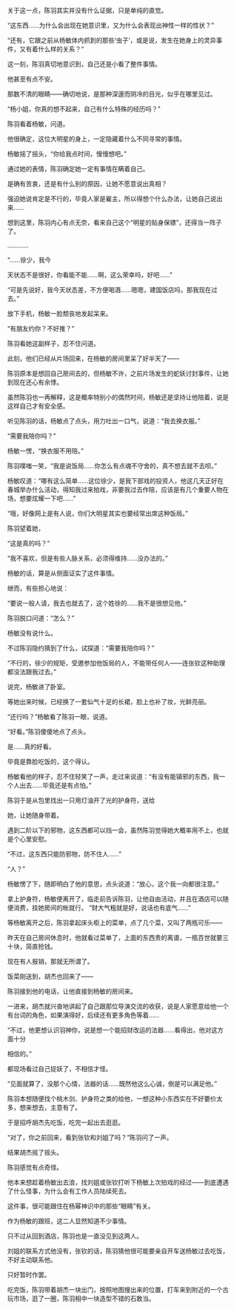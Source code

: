 关于这一点，陈羽其实并没有什么证据，只是单纯的直觉。

“这东西……为什么会出现在她意识里，又为什么会表现出神性一样的性状？”

“还有，它跟之前从杨敏体内抓到的那些‘虫子’，或是说，发生在她身上的灵异事件，又有着什么样的关系？”

这一刻，陈羽真切地意识到，自己还是小看了整件事情。

他甚至有点不安。

那数不清的眼睛——确切地说，是那种深邃而阴冷的目光，似乎在哪里见过。

“杨小姐，你真的想不起来，自己有什么特殊的经历吗？”

陈羽看着杨敏，问道。

他很确定，这位大明星的身上，一定隐藏着什么不同寻常的事情。

杨敏摇了摇头，“你给我点时间，慢慢想吧。”

通过她的表情，陈羽确定她一定有事情在瞒着自己。

是确有苦衷，还是有什么别的原因，让她不愿意说出真相？

强迫她说肯定是不行的，毕竟人家是雇主，所以得想个什么办法，让她自己说出来……

想到这里，陈羽内心有点无奈，看来自己这个“明星的贴身保镖”，还得当一阵子了。

…………

“……徐少，我今

天状态不是很好，你看能不能……啊，这么荣幸吗，好吧……”

“可是先说好，我今天状态差，不方便喝酒……嗯嗯，建国饭店吗，那我现在过去。”

放下手机，杨敏一脸颓丧地发起呆来。

“有朋友约你？不好推？”

陈羽看她这副样子，忍不住问道。

此刻，他们已经从片场回来，在杨敏的房间里呆了好半天了——

陈羽原本是想回自己房间去的，但杨敏不许，之前片场发生的蛇妖讨封事件，让她到现在还心有余悸。

虽然陈羽也一再解释，这是概率特别小的偶然时间，杨敏还是坚持让他陪着，说是这样自己才有安全感。

听见陈羽的话，杨敏点了点头，用力吐出一口气，说道：“我去换衣服。”

“需要我陪你吗？”

杨敏一愣，“换衣服不用陪。”

陈羽噗嗤一笑，“我是说饭局……你怎么有点魂不守舍的，真不想去就不去呗。”

杨敏叹道：“哪有这么简单……这位徐少，是我下部戏的投资人，他这几天正好在春城举办什么活动，得知我过来拍戏，非要我过去作陪，应该是有几个重要人物在场，想要炫耀一下吧……”

“哦，好像网上是有人说，你们大明星其实也要经常出席这种饭局。”

陈羽望着她，

“这是真的吗？”

“我不喜欢，但是有些人脉关系，必须得维持……没办法的。”

杨敏的话，算是从侧面证实了这件事情。

继而，有些担心地说：

“要说一般人请，我去也就去了，这个姓徐的……我不是很想见他。”

陈羽脱口问道：“怎么？”

杨敏没有说什么。

不过陈羽隐约猜到了什么，试探道：“需要我陪你吗？”

“不行的，徐少的规矩，受邀参加他饭局的人，不能带任何人——连张钦这种助理都没法跟我过去。”

说完，杨敏进了卧室。

等她出来时候，已经换了一套仙气十足的长裙，脸上也补了妆，光鲜亮丽。

“还行吗？”杨敏看了陈羽一眼，说道。

“好看。”陈羽傻傻地点了点头。

是……真的好看。

毕竟是靠脸吃饭的，这个得认。

杨敏看他的样子，忍不住轻笑了一声，走过来说道：“有没有能镇邪的东西，我一个人出去……毕竟还是有点怕。”

陈羽于是从包里找出一只用灯油开了光的护身符，送给

她，让她随身带着。

遇到二阶以下的邪物，这东西都可以挡一会，虽然陈羽觉得她大概率用不上，也就是个心里安慰。

“不过，这东西只能防邪物，防不住人……”

“人？”

杨敏愣了下，随即明白了他的意思，点头说道：“放心，这个我一向都很注意。”

拿上护身符，杨敏便离开了，临走前告诉陈羽，让他自由活动，并且在酒店可以随便消费，挂她房间的帐就行。 “财大气粗就是好，说话也有底气……”

等杨敏离开之后，陈羽拿起床头柜上的菜单，点了几个菜，又叫了两瓶可乐——

昨天在自己房间休息时，他就看过菜单了，上面的东西贵的离谱，一瓶百世就要三十块，简直抢钱。

现在有人报销，那就无所谓了。

饭菜刚送到，胡杰也回来了——

陈羽接到他的电话，让他直接到杨敏的房间来。

一进来，胡杰就兴奋地讲起了自己跟那位导演交流的收获，说是人家愿意给他一个有台词的角色，如果演得好，后续还有更多角色等着……

“不过，他更想认识羽神你，说是想一个能招财改运的法器……看得出，他对这方面十分

相信的。”

都现场看过自己捉妖了，不相信才怪。

“见面就算了，没那个心情，法器的话……既然他这么心诚，倒是可以满足他。”

陈羽本想随便找个桃木剑、护身符之类的给他，一想这种小东西实在不好要价太多，想来想去，主意有了。

于是招呼胡杰先吃饭，吃完一起出去逛逛。

“对了，你之前回来，看到张钦和刘姐了吗？”陈羽问了一声。

结果胡杰摇了摇头。

陈羽感觉有点奇怪。

他本来想趁着杨敏出去浪，找刘姐或张钦打听下杨敏上次拍戏的经过——到底遭遇了什么怪事，为什么会有工作人员陆续死去。

这件事，很可能跟住在杨幂神识中的那些“眼睛”有关。

作为杨敏的跟班，这二人显然知道不少事情。

只不过从回到酒店，陈羽也是一直没见到这两人。

刘姐的联系方式他没有，张钦的话，陈羽猜他很可能要亲自开车送杨敏过去吃饭，不好主动联系他。

只好暂时作罢。

吃完饭，陈羽带着胡杰一块出门，按照地图搜出来的位置，打车来到附近的一个古玩市场，逛了一圈，陈羽相中一块造型不错的石敢当。
